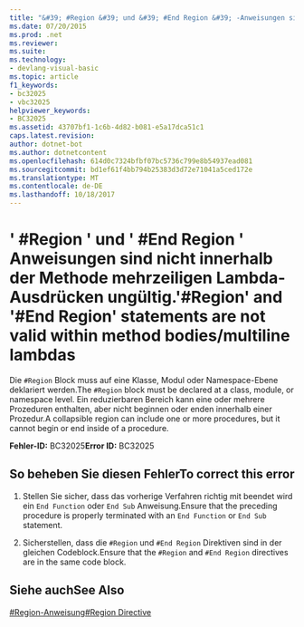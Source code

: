 ```yaml
---
title: "&#39; #Region &#39; und &#39; #End Region &#39; -Anweisungen sind nicht in Methode Texte mehrzeiligen Lambdas gültig."
ms.date: 07/20/2015
ms.prod: .net
ms.reviewer: 
ms.suite: 
ms.technology:
- devlang-visual-basic
ms.topic: article
f1_keywords:
- bc32025
- vbc32025
helpviewer_keywords:
- BC32025
ms.assetid: 43707bf1-1c6b-4d82-b081-e5a17dca51c1
caps.latest.revision: 
author: dotnet-bot
ms.author: dotnetcontent
ms.openlocfilehash: 614d0c7324bfbf07bc5736c799e8b54937ead081
ms.sourcegitcommit: bd1ef61f4bb794b25383d3d72e71041a5ced172e
ms.translationtype: MT
ms.contentlocale: de-DE
ms.lasthandoff: 10/18/2017
---
```

# <a name="39region39-and-39end-region39-statements-are-not-valid-within-method-bodiesmultiline-lambdas"></a><span data-ttu-id="a5ef1-102">&#39; #Region &#39; und &#39; #End Region &#39; Anweisungen sind nicht innerhalb der Methode mehrzeiligen Lambda-Ausdrücken ungültig.</span><span class="sxs-lookup"><span data-stu-id="a5ef1-102">&#39;#Region&#39; and &#39;#End Region&#39; statements are not valid within method bodies/multiline lambdas</span></span>
<span data-ttu-id="a5ef1-103">Die `#Region` Block muss auf eine Klasse, Modul oder Namespace-Ebene deklariert werden.</span><span class="sxs-lookup"><span data-stu-id="a5ef1-103">The `#Region` block must be declared at a class, module, or namespace level.</span></span> <span data-ttu-id="a5ef1-104">Ein reduzierbaren Bereich kann eine oder mehrere Prozeduren enthalten, aber nicht beginnen oder enden innerhalb einer Prozedur.</span><span class="sxs-lookup"><span data-stu-id="a5ef1-104">A collapsible region can include one or more procedures, but it cannot begin or end inside of a procedure.</span></span>  
  
 <span data-ttu-id="a5ef1-105">**Fehler-ID:** BC32025</span><span class="sxs-lookup"><span data-stu-id="a5ef1-105">**Error ID:** BC32025</span></span>  
  
## <a name="to-correct-this-error"></a><span data-ttu-id="a5ef1-106">So beheben Sie diesen Fehler</span><span class="sxs-lookup"><span data-stu-id="a5ef1-106">To correct this error</span></span>  
  
1.  <span data-ttu-id="a5ef1-107">Stellen Sie sicher, dass das vorherige Verfahren richtig mit beendet wird ein `End Function` oder `End Sub` Anweisung.</span><span class="sxs-lookup"><span data-stu-id="a5ef1-107">Ensure that the preceding procedure is properly terminated with an `End Function` or `End Sub` statement.</span></span>  
  
2.  <span data-ttu-id="a5ef1-108">Sicherstellen, dass die `#Region` und `#End Region` Direktiven sind in der gleichen Codeblock.</span><span class="sxs-lookup"><span data-stu-id="a5ef1-108">Ensure that the `#Region` and `#End Region` directives are in the same code block.</span></span>  
  
## <a name="see-also"></a><span data-ttu-id="a5ef1-109">Siehe auch</span><span class="sxs-lookup"><span data-stu-id="a5ef1-109">See Also</span></span>  
 [<span data-ttu-id="a5ef1-110">#Region-Anweisung</span><span class="sxs-lookup"><span data-stu-id="a5ef1-110">#Region Directive</span></span>](../../../visual-basic/language-reference/directives/region-directive.md)

